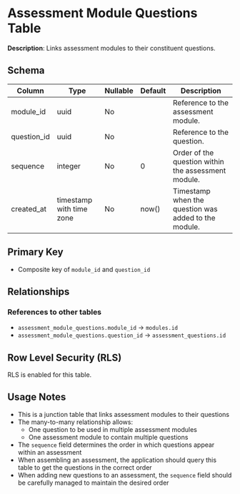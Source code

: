 # Assessment Module Questions Table

**Description**: Links assessment modules to their constituent questions.

## Schema

| Column | Type | Nullable | Default | Description |
|--------|------|----------|---------|-------------|
| module_id | uuid | No | | Reference to the assessment module. |
| question_id | uuid | No | | Reference to the question. |
| sequence | integer | No | 0 | Order of the question within the assessment module. |
| created_at | timestamp with time zone | No | now() | Timestamp when the question was added to the module. |

## Primary Key

- Composite key of `module_id` and `question_id`

## Relationships

### References to other tables

- `assessment_module_questions.module_id` → `modules.id`
- `assessment_module_questions.question_id` → `assessment_questions.id`

## Row Level Security (RLS)

RLS is enabled for this table.

## Usage Notes

- This is a junction table that links assessment modules to their questions
- The many-to-many relationship allows:
  - One question to be used in multiple assessment modules
  - One assessment module to contain multiple questions
- The `sequence` field determines the order in which questions appear within an assessment
- When assembling an assessment, the application should query this table to get the questions in the correct order
- When adding new questions to an assessment, the `sequence` field should be carefully managed to maintain the desired order 